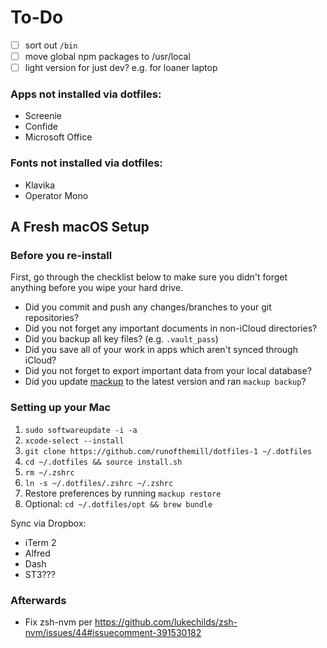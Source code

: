 # To-Do

- [ ] sort out `/bin`
- [ ] move global npm packages to /usr/local
- [ ] light version for just dev? e.g. for loaner laptop

### Apps not installed via dotfiles:

- Screenie
- Confide
- Microsoft Office

### Fonts not installed via dotfiles:

- Klavika
- Operator Mono

## A Fresh macOS Setup

### Before you re-install

First, go through the checklist below to make sure you didn't forget anything before you wipe your hard drive.

- Did you commit and push any changes/branches to your git repositories?
- Did you not forget any important documents in non-iCloud directories?
- Did you backup all key files? (e.g. `.vault_pass`)
- Did you save all of your work in apps which aren't synced through iCloud?
- Did you not forget to export important data from your local database?
- Did you update [mackup](https://github.com/lra/mackup) to the latest version and ran `mackup backup`?

### Setting up your Mac

1. `sudo softwareupdate -i -a`
2. `xcode-select --install`
3. `git clone https://github.com/runofthemill/dotfiles-1 ~/.dotfiles`
4. `cd ~/.dotfiles && source install.sh`
5. `rm ~/.zshrc`
6. `ln -s ~/.dotfiles/.zshrc ~/.zshrc`
7. Restore preferences by running `mackup restore`
8. Optional: `cd ~/.dotfiles/opt && brew bundle`

Sync via Dropbox:
- iTerm 2
- Alfred
- Dash
- ST3???


### Afterwards
- Fix zsh-nvm per https://github.com/lukechilds/zsh-nvm/issues/44#issuecomment-391530182
